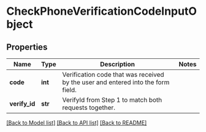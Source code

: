 # CheckPhoneVerificationCodeInputObject

## Properties
Name | Type | Description | Notes
------------ | ------------- | ------------- | -------------
**code** | **int** | Verification code that was received by the user and entered into the form field. | 
**verify_id** | **str** | VerifyId from Step 1 to match both requests together. | 

[[Back to Model list]](../README.md#documentation-for-models) [[Back to API list]](../README.md#documentation-for-api-endpoints) [[Back to README]](../README.md)


